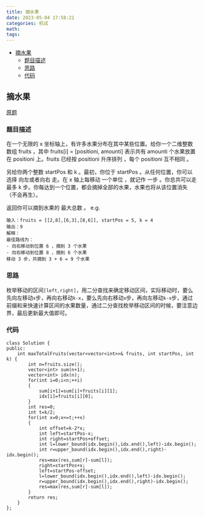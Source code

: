 ```yaml
---
title: 摘水果
date: 2023-05-04 17:58:21
categories: 机试
math:
tags:
---
```

<!-- TOC -->

- [摘水果](#摘水果)
    - [题目描述](#题目描述)
    - [思路](#思路)
    - [代码](#代码)

<!-- /TOC -->
## 摘水果
[原题](https://leetcode.cn/problems/maximum-fruits-harvested-after-at-most-k-steps/description/)
### 题目描述
在一个无限的 x 坐标轴上，有许多水果分布在其中某些位置。给你一个二维整数数组 fruits ，其中 fruits[i] = [positioni, amounti] 表示共有 amounti 个水果放置在 positioni 上。fruits 已经按 positioni 升序排列 ，每个 positioni 互不相同 。

另给你两个整数 startPos 和 k 。最初，你位于 startPos 。从任何位置，你可以选择 向左或者向右 走。在 x 轴上每移动 一个单位 ，就记作 一步 。你总共可以走 最多 k 步。你每达到一个位置，都会摘掉全部的水果，水果也将从该位置消失（不会再生）。

返回你可以摘到水果的 最大总数 。
e.g.
```
输入：fruits = [[2,8],[6,3],[8,6]], startPos = 5, k = 4
输出：9
解释：
最佳路线为：
- 向右移动到位置 6 ，摘到 3 个水果
- 向右移动到位置 8 ，摘到 6 个水果
移动 3 步，共摘到 3 + 6 = 9 个水果
```
### 思路
枚举移动的区间`[left,right]`，用二分查找来确定移动区间，实际移动时，要么先向左移动`x`步，再向右移动`k-x`，要么先向右移动`x`步，再向左移动`k-x`步，通过前缀和来快速计算区间的水果数量，通过二分查找枚举移动区间的时候，要注意边界，最后更新最大值即可。
### 代码
```
class Solution {
public:
    int maxTotalFruits(vector<vector<int>>& fruits, int startPos, int k) {
        int n=fruits.size();
        vector<int> sum(n+1);
        vector<int> idx(n);
        for(int i=0;i<n;++i)
        {
            sum[i+1]=sum[i]+fruits[i][1];
            idx[i]=fruits[i][0];
        }
        int res=0;
        int t=k/2;
        for(int x=0;x<=t;++x)
        {
            int offset=k-2*x;
            int left=startPos-x;
            int right=startPos+offset;
            int l=lower_bound(idx.begin(),idx.end(),left)-idx.begin();
            int r=upper_bound(idx.begin(),idx.end(),right)-idx.begin();
            res=max(res,sum[r]-sum[l]);
            right=startPos+x;
            left=startPos-offset;
            l=lower_bound(idx.begin(),idx.end(),left)-idx.begin();
            r=upper_bound(idx.begin(),idx.end(),right)-idx.begin();
            res=max(res,sum[r]-sum[l]);
        }
        return res;
    }
};
```